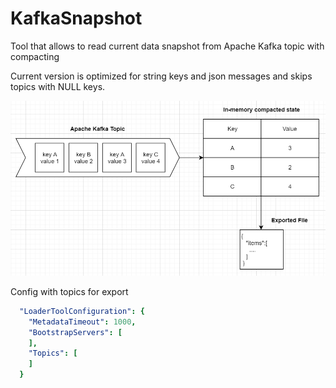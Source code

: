 # KafkaSnapshot
Tool that allows to read current data snapshot from Apache Kafka topic with compacting

Current version is optimized for string keys and json messages and skips topics with NULL keys.

![Details](Details.PNG)

Config with topics for export

```yaml
  "LoaderToolConfiguration": {
    "MetadataTimeout": 1000,
    "BootstrapServers": [
    ],
    "Topics": [
    ]
  }
```

